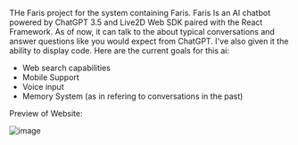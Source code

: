 THe Faris project for the system containing Faris. Faris Is an AI chatbot powered by ChatGPT 3.5 and Live2D Web SDK paired with the React Framework. As of now, it can talk to the about typical conversations and answer questions like you would expect from ChatGPT. I've also given it the ability to display code. Here are the current goals for this ai:

* Web search capabilities 
* Mobile Support
* Voice input
* Memory System (as in refering to conversations in the past)

Preview of Website:


![image](https://github.com/d2i-23/RR-Project-Faris-Chatbot-/assets/122646162/19ff47cf-1231-4a26-a95c-a38654b30850)




